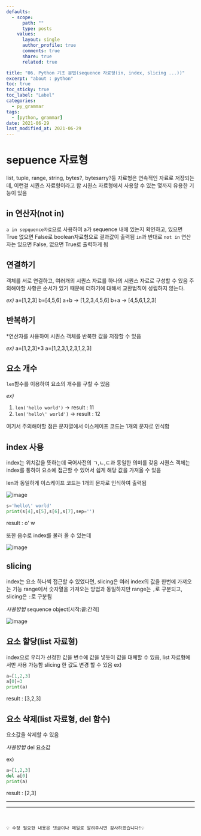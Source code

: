 ```yaml
---
defaults:
  - scope:
      path: ""
      type: posts
    values:
      layout: single
      author_profile: true
      comments: true
      share: true
      related: true

title: "06. Python 기초 문법(sequence 자료형(in, index, slicing ...))"
excerpt: "about : python"
toc: true
toc_sticky: true
toc_label: "Label"
categories:
  - py_grammar
tags:
  - [python, grammar]
date: 2021-06-29
last_modified_at: 2021-06-29
---
```


# sepuence 자료형

list, tuple, range, string, bytes?, bytesarry?등 자료형은  연속적인 자료로 저장되는데, 이런걸 시퀀스 자료형이라고 함
시퀀스 자료형에서 사용할 수 있는 몇까지 유용한 기능이 있음

## in 연산자(not in)

`a in sepquence자료`으로 사용하여 a가 sequence 내에 있는지 확인하고, 있으면 True 없으면 False로 boolean자료형으로 결과값이 출력됨
`in`과 반대로  `not in` 연산자는 있으면 False, 없으면 True로 출력하게 됨

## 연결하기

객체를 서로 연결하고, 여러개의 시퀀스 자료를 하나의 시퀀스 자료로 구성할 수 있음
주의해야할 사항은 순서가 있기 때문에 더하기에 대해서 교환법칙이 성립하지 않는다. 

*ex)*
a=[1,2,3]
b=[4,5,6]
a+b → [1,2,3,4,5,6]
b+a → [4,5,6,1,2,3]

## 반복하기

\*연산자를 사용하여 시퀀스 객체를 반복한 값을 저장할 수 있음

*ex)*
a=[1,2,3]*3
a=[1,2,3,1,2,3,1,2,3]

## 요소 개수

`len`함수를 이용하여 요소의 개수를 구할 수 있음

*ex)*
1. `len('hello world')` → result : 11
2. `len('hello\' world')` → result : 12

여기서 주의해야할 점은 문자열에서 이스케이프 코드는 1개의 문자로 인식함

## index 사용

index는 위치값을 뜻하는데 국어사전의 ㄱ,ㄴ,ㄷ과 동일한 의미를 갖음
시퀀스 객체는 index를 통하여 요소에 접근할 수 있어서 쉽게 해당 값을 가져올 수 있음

len과 동일하게 이스케이프 코드는 1개의 문자로 인식하여 출력됨

![image](https://user-images.githubusercontent.com/77658029/123733263-2462fc80-d8d6-11eb-88f7-5d725d56c61c.png)

```python
s='hello\' world'
print(s[4],s[5],s[6],s[7],sep='')
```
result : o' w

또한 음수로 index를 불러 올 수 있는데 

![image](https://user-images.githubusercontent.com/77658029/123733880-4c9f2b00-d8d7-11eb-9a7b-bc93f6cf2f3e.png)



## slicing

index는 요소 하나씩 접근할 수 있었다면, slicing은 여러 index의 값을 한번에 가져오는 기능
range에서 숫자열을 가져오는 방법과 동일하지만 range는 `,`로 구분되고, slicing은 `:`로 구분됨

*사용방법*
sequence object[시작:끝:간격]

![image](https://user-images.githubusercontent.com/77658029/123734802-faf7a000-d8d8-11eb-9f07-c363b8af3d2a.png)



## 요소 할당(list 자료형)

index으로 우리가 선정한 값을 변수에 값을 넣듯이 값을 대체할 수 있음, list 자료형에서만 사용 가능함
slicing 한 값도 변경 할 수 있음
ex)
```python
a=[1,2,3]
a[0]=3
print(a)
```
result : [3,2,3]

## 요소 삭제(list 자료형, del 함수) 

요소값을 삭제할 수 있음

*사용방법*
del 요소값

ex)
```python
a=[1,2,3]
del a[0]
print(a)
```
result : [2,3]

---

---
<br>

```
💡 수정 필요한 내용은 댓글이나 메일로 알려주시면 감사하겠습니다!💡 
```